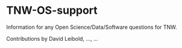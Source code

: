 # TNW-OS-support

Information for any Open Science/Data/Software questions for TNW.

Contributions by David Leibold, ..., ...
